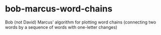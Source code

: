 # bob-marcus-word-chains
Bob (not David) Marcus' algorithm for plotting word chains (connecting two words by a sequence of words with one-letter changes) 
